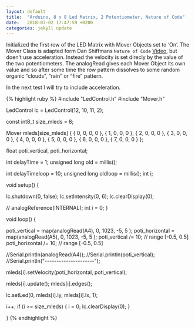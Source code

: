 ```yaml
---
layout: default
title:  "Arduino, 8 x 8 Led Matrix, 2 Potentiometer, Nature of Code"
date:   2018-07-02 17:47:59 +0200
categories: jekyll update
---
```

Initialized the first row of the LED Matrix with Mover Objects set to ‘On’. The Mover Class is adapted form Dan Shiffmans `Nature of Code` [Video][video1], but doen't use acceleration. Instead the velocity is set direcly by the value of the two potentiometers. The analogRead gives each Mover Object its own value and so after some time the row pattern dissolves to some random organic “clouds”, “rain” or “fire” pattern.

In the next test I will try to include acceleration.

{% highlight ruby %}
#include "LedControl.h"
#include "Mover.h"

LedControl lc = LedControl(12, 10, 11, 2);

const int8_t size_mleds = 8;

Mover mleds[size_mleds] {
  { 0, 0, 0, 0 }, { 1, 0, 0, 0 }, { 2, 0, 0, 0 }, { 3, 0, 0, 0 },
  { 4, 0, 0, 0 }, { 5, 0, 0, 0 }, { 6, 0, 0, 0 }, { 7, 0, 0, 0 }
};

float poti_vertical, poti_horizontal;

int delayTime = 1;
unsigned long old = millis();

int delayTimeloop = 10;
unsigned long oldloop = millis();
int i;

void setup() {

  lc.shutdown(0, false);
  lc.setIntensity(0, 6);
  lc.clearDisplay(0);

  // analogReference(INTERNAL);
  int i = 0;
}

void loop() {

  poti_vertical = map(analogRead(A4), 0, 1023, -5, 5 );
  poti_horizontal = map(analogRead(A5), 0, 1023, -5, 5 );
  poti_vertical /= 10;    // range [-0.5, 0.5]
  poti_horizontal /= 10;  // range [-0.5, 0.5]

  //Serial.println(analogRead(A4));
  //Serial.println(poti_vertical);
  //Serial.println("---------------------");

  mleds[i].setVelocity(poti_horizontal, poti_vertical);

  mleds[i].update();
  mleds[i].edges();

  lc.setLed(0, mleds[i].ly, mleds[i].lx, 1);

  i++;
  if (i >= size_mleds) {
    i = 0;
    lc.clearDisplay(0);
  }

}
{% endhighlight %}


[video1]: https://www.youtube.com/watch?v=TQ_WZU5s_VA
